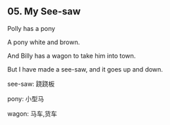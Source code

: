 ## 05. My See-saw

Polly has a pony

A pony white and brown.

And Billy has a wagon to take him into town.

But I have made a see-saw, and it goes up and down.



see-saw: 跷跷板

pony: 小型马

wagon: 马车,货车


